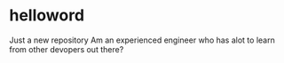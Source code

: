 # helloword
Just a new repository
Am an experienced engineer who has alot to learn from other devopers out there?
